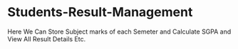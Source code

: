 # Students-Result-Management
Here We Can Store Subject marks of each Semeter and Calculate SGPA and View All Result Details Etc.
